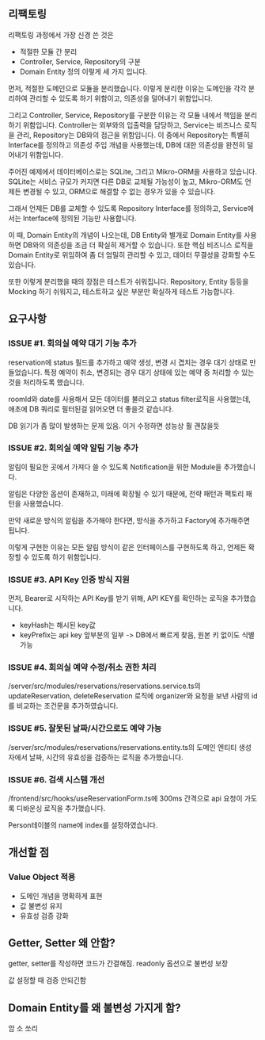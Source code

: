 ## 리팩토링

리팩토링 과정에서 가장 신경 쓴 것은 
- 적절한 모듈 간 분리
- Controller, Service, Repository의 구분
- Domain Entity 정의
이렇게 세 가지 입니다.

먼저, 적절한 도메인으로 모듈을 분리했습니다. 이렇게 분리한 이유는 도메인을 각각 분리하여 관리할 수 있도록 하기 위함이고, 의존성을 덜어내기 위함입니다.

그리고 Controller, Service, Repository를 구분한 이유는 각 모듈 내에서 책임을 분리하기 위함입니다. Controller는 외부와의 입출력을 담당하고, Service는 비즈니스 로직을 관리, Repository는 DB와의 접근을 위함입니다.
이 중에서 Repository는 특별히 Interface를 정의하고 의존성 주입 개념을 사용했는데, DB에 대한 의존성을 완전히 덜어내기 위함입니다.

주어진 예제에서 데이터베이스로는 SQLite, 그리고 Mikro-ORM을 사용하고 있습니다. SQLite는 서비스 규모가 커지면 다른 DB로 교체될 가능성이 높고, Mikro-ORM도 언제든 변경될 수 있고, ORM으로 해결할 수 없는 경우가 있을 수 있습니다.

그래서 언제든 DB를 교체할 수 있도록 Repository Interface를 정의하고, Service에서는 Interface에 정의된 기능만 사용합니다.

이 때, Domain Entity의 개념이 나오는데, DB Entity와 별개로 Domain Entity를 사용하면 DB와의 의존성을 조금 더 확실히 제거할 수 있습니다. 또한 핵심 비즈니스 로직을 Domain Entity로 위임하여 좀 더 엄밀히 관리할 수 있고, 데이터 무결성을 강화할 수도 있습니다.

또한 이렇게 분리했을 때의 장점은 테스트가 쉬워집니다. 
Repository, Entity 등등을 Mocking 하기 쉬워지고, 테스트하고 싶은 부분만 확실하게 테스트 가능합니다.

## 요구사항

### ISSUE #1. 회의실 예약 대기 기능 추가

reservation에 status 필드를 추가하고 예약 생성, 변경 시 겹치는 경우 대기 상태로 만들었습니다.
특정 예약이 취소, 변경되는 경우 대기 상태에 있는 예약 중 처리할 수 있는 것을 처리하도록 했습니다.

roomId와 date를 사용해서 모든 데이터를 불러오고 status filter로직을 사용했는데, 애초에 DB 쿼리로 필터된걸 읽어오면 더 좋을것 같습니다.

DB 읽기가 좀 많이 발생하는 문제 있음. 이거 수정하면 성능상 훨 괜찮을듯

### ISSUE #2. 회의실 예약 알림 기능 추가

알림이 필요한 곳에서 가져다 쓸 수 있도록 Notification을 위한 Module을 추가했습니다.

알림은 다양한 옵션이 존재하고, 미래에 확장될 수 있기 때문에, 전략 패턴과 팩토리 패턴을 사용했습니다.

만약 새로운 방식의 알림을 추가해야 한다면, 방식을 추가하고 Factory에 추가해주면 됩니다.

이렇게 구현한 이유는 모든 알림 방식이 같은 인터페이스를 구현하도록 하고, 언제든 확장할 수 있도록 하기 위함입니다.
### ISSUE #3. API Key 인증 방식 지원

먼저, Bearer로 시작하는 API Key를 받기 위해, API KEY를 확인하는 로직을 추가했습니다. 

- keyHash는 해시된 key값
- keyPrefix는 api key 앞부분의 일부 -> DB에서 빠르게 찾음, 원본 키 없이도 식별 가능


### ISSUE #4. 회의실 예약 수정/취소 권한 처리

/server/src/modules/reservations/reservations.service.ts의
updateReservation, deleteReservation 로직에 organizer와 요청을 보낸 사람의 id를 비교하는 조건문을 추가하였습니다.

### ISSUE #5. 잘못된 날짜/시간으로도 예약 가능

/server/src/modules/reservations/reservations.entity.ts의
도메인 엔티티 생성자에서 날짜, 시간의 유효성을 검증하는 로직을 추가했습니다.

### ISSUE #6. 검색 시스템 개선

/frontend/src/hooks/useReservationForm.ts에
300ms 간격으로 api 요청이 가도록 디바운싱 로직을 추가했습니다.

Person테이블의 name에 index를 설정하였습니다.
## 개선할 점

### Value Object 적용
- 도메인 개념을 명확하게 표현
- 값 불변성 유지
- 유효성 검증 강화


## Getter, Setter 왜 안함?
getter, setter를 작성하면 코드가 간결해짐.
readonly 옵션으로 불변성 보장

값 설정할 때 검증 안되긴함

## Domain Entity를 왜 불변성 가지게 함?
암 소 쏘리